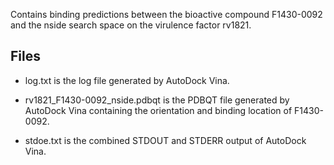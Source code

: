 Contains binding predictions between the bioactive compound F1430-0092 and the nside search space on the virulence factor rv1821.

## Files

- log.txt is the log file generated by AutoDock Vina.

- rv1821_F1430-0092_nside.pdbqt is the PDBQT file generated by AutoDock Vina containing the orientation and binding location of F1430-0092.

- stdoe.txt is the combined STDOUT and STDERR output of AutoDock Vina.

